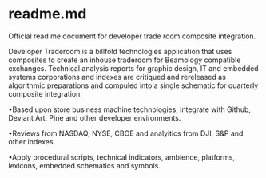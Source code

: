 # readme.md
Official read me document for developer trade room composite integration.


Developer Traderoom is a billfold technologies application that uses composites to create an inhouse traderoom for Beamology compatible exchanges. Technical analysis reports for graphic design, IT and embedded systems corporations and indexes are critiqued and rereleased as algorithmic preparations and compuled into a single schematic for quarterly composite integration.

 •Based upon store business machine technologies, integrate with Github, Deviant Art, Pine and other developer environments.
 
 •Reviews from NASDAQ, NYSE, CBOE and analyitics from DJI, S&P and other indexes.

 •Apply procedural scripts, technical indicators, ambience, platforms, lexicons, embedded schematics and symbols.
